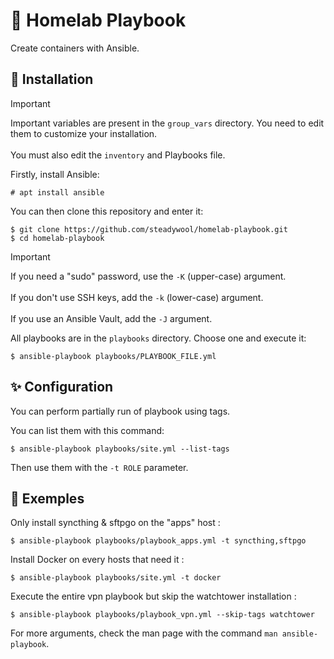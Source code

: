 # 🐋 Homelab Playbook

Create containers with Ansible.

## 🚀 Installation

> [!IMPORTANT]
> Important variables are present in the `group_vars` directory. You need to edit them to customize your installation. </br></br>
> You must also edit the `inventory` and Playbooks file.

Firstly, install Ansible:
```
# apt install ansible
```

You can then clone this repository and enter it:
```
$ git clone https://github.com/steadywool/homelab-playbook.git
$ cd homelab-playbook
```

> [!IMPORTANT]
> If you need a "sudo" password, use the `-K` (upper-case) argument. </br></br>
> If you don't use SSH keys, add the `-k` (lower-case) argument. </br></br>
> If you use an Ansible Vault, add the `-J` argument.

All playbooks are in the `playbooks` directory. Choose one and execute it:
```
$ ansible-playbook playbooks/PLAYBOOK_FILE.yml
```

## ✨ Configuration

You can perform partially run of playbook using tags.

You can list them with this command:
```
$ ansible-playbook playbooks/site.yml --list-tags
```

Then use them with the `-t ROLE` parameter.

## 📕 Exemples

Only install syncthing & sftpgo on the "apps" host :
```
$ ansible-playbook playbooks/playbook_apps.yml -t syncthing,sftpgo
```

Install Docker on every hosts that need it :
```
$ ansible-playbook playbooks/site.yml -t docker
```

Execute the entire vpn playbook but skip the watchtower installation :
```
$ ansible-playbook playbooks/playbook_vpn.yml --skip-tags watchtower
```

For more arguments, check the man page with the command `man ansible-playbook`.